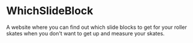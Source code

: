 # WhichSlideBlock
A website where you can find out which slide blocks to get for your roller skates when you don't want to get up and measure your skates.
